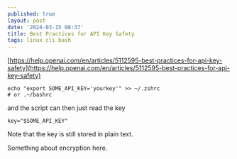 ```yaml
---
published: true
layout: post
date: '2024-03-15 08:37'
title: Best Practices for API Key Safety
tags: linux cli bash 
---
```

[https://help.openai.com/en/articles/5112595-best-practices-for-api-key-safety](https://help.openai.com/en/articles/5112595-best-practices-for-api-key-safety)

	echo "export SOME_API_KEY='yourkey'" >> ~/.zshrc
	# or .~/bashrc

and the script can then just read the key

	key="$SOME_API_KEY"

Note that the key is still stored in plain text.

Something about encryption here.
